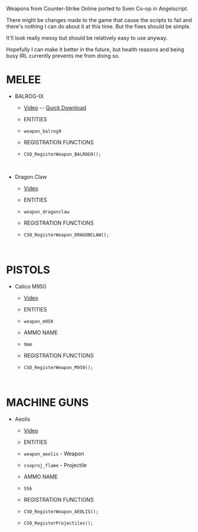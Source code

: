 Weapons from Counter-Strike Online ported to Sven Co-op in Angelscript.


There might be changes made to the game that cause the scripts to fail and there's nothing I can do about it at this time. 
But the fixes should be simple.

It'll look really messy but should be relatively easy to use anyway.

Hopefully I can make it better in the future, but health reasons and being busy IRL currently prevents me from doing so.
<BR>

# MELEE
* BALROG-IX
    * [Video](https://youtu.be/o5kG6LZiBlM) -- [Quick Download](https://www.dropbox.com/s/8jlcoda7ocjezlq/weapon_balrog9-v1.0.zip?dl=0)

    * ENTITIES
    * `weapon_balrog9`

    * REGISTRATION FUNCTIONS
    * `CSO_RegisterWeapon_BALROG9();`

<BR>

* Dragon Claw
    * [Video](https://youtu.be/yhOwNG_B25M?si=WRR-ZUeEjBnkgLVl)

    * ENTITIES
    * `weapon_dragonclaw`

    * REGISTRATION FUNCTIONS
    * `CSO_RegisterWeapon_DRAGONCLAW();`

<BR>

# PISTOLS
* Calico M950
    * [Video](https://youtu.be/unMsubpPTUQ)

    * ENTITIES
    * `weapon_m950`
 
    * AMMO NAME
    * `9mm`

    * REGISTRATION FUNCTIONS
    * `CSO_RegisterWeapon_M950();`



<BR>

# MACHINE GUNS
* Aeolis
    * [Video](https://youtu.be/Komeh8zz1Jc)

    * ENTITIES
    * `weapon_aeolis` - Weapon
    * `csoproj_flame` - Projectile
 
    * AMMO NAME
    * `556`

    * REGISTRATION FUNCTIONS
    * `CSO_RegisterWeapon_AEOLIS();`
    * `CSO_RegisterProjectiles();`
